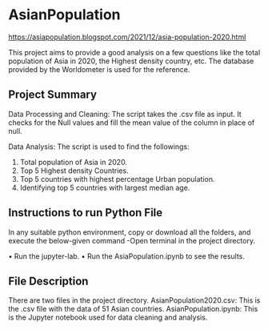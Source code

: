 # AsianPopulation
https://asiapopulation.blogspot.com/2021/12/asia-population-2020.html

This project aims to provide a good analysis on a few questions like the total population of Asia in 2020, the Highest density country, etc. The database provided by the Worldometer is used for the reference.

## Project Summary

Data Processing and Cleaning: The script takes the .csv file as input. It checks for the Null values and fill the mean value of the column in place of null.

Data Analysis: The script is used to find the followings:

1.	Total population of Asia in 2020.
2.	Top 5 Highest density Countries.
3.	Top 5 countries with highest percentage Urban population.
4.	Identifying top 5 countries with largest median age.

## Instructions to run Python File

In any suitable python environment, copy or download all the folders, and execute the below-given command -Open terminal in the project directory. 

•	Run the jupyter-lab.
•	Run the AsiaPopulation.ipynb to see the results.

## File Description

There are two files in the project directory.
AsianPopulation2020.csv: This is the .csv file with the data of 51 Asian countries.
AsianPopulation.ipynb: This is the Jupyter notebook used for data cleaning and analysis.
